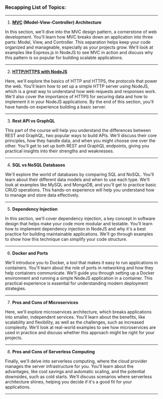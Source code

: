 ### Recapping List of Topics:

---

1. **[MVC](https://github.com/StartSteps-Digital-Education-GmbH/Course-Navigator/tree/main/Recapping%20Topics/MVC%20) (Model-View-Controller) Architecture**

In this section, we'll dive into the MVC design pattern, a cornerstone of web development. You'll learn how MVC breaks down an application into three parts: Model, View, and Controller. This separation helps keep your code organized and manageable, especially as your projects grow. We'll look at examples like Express.js in NodeJS to see MVC in action and discuss why this pattern is so popular for building scalable applications.

---

2. **[HTTP/HTTPS with NodeJS](https://github.com/StartSteps-Digital-Education-GmbH/Course-Navigator/tree/main/Recapping%20Topics/HTTP%20%7C%20HTTPS%20with%20NodeJS)**

Here, we'll explore the basics of HTTP and HTTPS, the protocols that power the web. You'll learn how to set up a simple HTTP server using NodeJS, which is a great way to understand how web requests and responses work. We'll also cover the importance of HTTPS for securing data and how to implement it in your NodeJS applications. By the end of this section, you'll have hands-on experience building a basic server.

---

3. **Rest API vs GraphQL**

This part of the course will help you understand the differences between REST and GraphQL, two popular ways to build APIs. We'll discuss their core principles, how they handle data, and when you might choose one over the other. You'll get to set up both REST and GraphQL endpoints, giving you practical insights into their strengths and weaknesses.

---

4. **SQL vs NoSQL Databases**

We'll explore the world of databases by comparing SQL and NoSQL. You'll learn about their different data models and when to use each type. We'll look at examples like MySQL and MongoDB, and you'll get to practice basic CRUD operations. This hands-on experience will help you understand how to manage and store data effectively.

---

5. **Dependency Injection**

In this section, we'll cover dependency injection, a key concept in software design that helps make your code more modular and testable. You'll learn how to implement dependency injection in NodeJS and why it's a best practice for building maintainable applications. We'll go through examples to show how this technique can simplify your code structure.

---

6. **Docker and Ports**

We'll introduce you to Docker, a tool that makes it easy to run applications in containers. You'll learn about the role of ports in networking and how they help containers communicate. We'll guide you through setting up a Docker environment and running a simple NodeJS application in a container. This practical experience is essential for understanding modern deployment strategies.

---

7. **Pros and Cons of Microservices**

Here, we'll explore microservices architecture, which breaks applications into smaller, independent services. You'll learn about the benefits, like scalability and flexibility, as well as the challenges, such as increased complexity. We'll look at real-world examples to see how microservices are used in practice and discuss whether this approach might be right for your projects.

---

8. **Pros and Cons of Serverless Computing**

Finally, we'll delve into serverless computing, where the cloud provider manages the server infrastructure for you. You'll learn about the advantages, like cost savings and automatic scaling, and the potential downsides, such as cold starts. We'll discuss scenarios where serverless architecture shines, helping you decide if it's a good fit for your applications.

---
